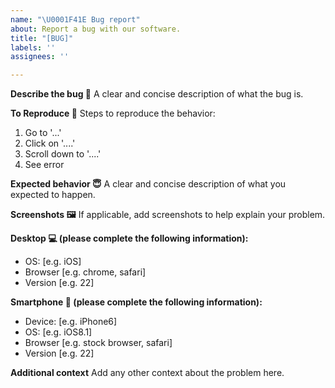 ```yaml
---
name: "\U0001F41E Bug report"
about: Report a bug with our software.
title: "[BUG]"
labels: ''
assignees: ''

---
```


**Describe the bug 💬**
A clear and concise description of what the bug is.

**To Reproduce 📶**
Steps to reproduce the behavior:
1. Go to '...'
2. Click on '....'
3. Scroll down to '....'
4. See error

**Expected behavior 😇**
A clear and concise description of what you expected to happen.

**Screenshots 🖼️**
If applicable, add screenshots to help explain your problem.

**Desktop 💻 (please complete the following information):**
 - OS: [e.g. iOS]
 - Browser [e.g. chrome, safari]
 - Version [e.g. 22]

**Smartphone 📱 (please complete the following information):**
 - Device: [e.g. iPhone6]
 - OS: [e.g. iOS8.1]
 - Browser [e.g. stock browser, safari]
 - Version [e.g. 22]

**Additional context**
Add any other context about the problem here.
